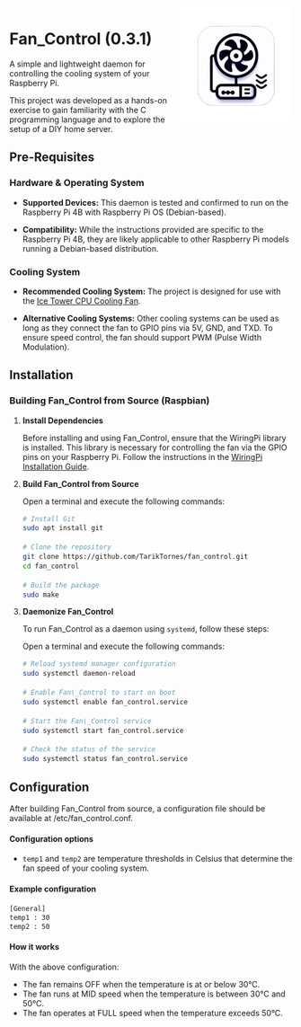 <img src="./resources/logoFanControl.png" width="40%" height="40%" align="right">

# Fan\_Control (0.3.1)
A simple and lightweight daemon for controlling the cooling system of your Raspberry Pi.

This project was developed as a hands-on exercise to gain familiarity with the C programming language and to explore the setup of a DIY home server.

## Pre-Requisites
### Hardware & Operating System
- **Supported Devices:** This daemon is tested and confirmed to run on the Raspberry Pi 4B with Raspberry Pi OS (Debian-based).

- **Compatibility:** While the instructions provided are specific to the Raspberry Pi 4B, they are likely applicable to other Raspberry Pi models running a Debian-based distribution.

### Cooling System
- **Recommended Cooling System:** The project is designed for use with the [Ice Tower CPU Cooling Fan](https://52pi.com/products/52pi-ultra-thin-ice-tower-cooler-cooling-fan-for-raspberry-pi-4-model-b-cpu-fan).

- **Alternative Cooling Systems:** Other cooling systems can be used as long as they connect the fan to GPIO pins via 5V, GND, and TXD. To ensure speed control, the fan should support PWM (Pulse Width Modulation).


## Installation

### Building Fan\_Control from Source (Raspbian)

1. **Install Dependencies**

   Before installing and using Fan\_Control, ensure that the WiringPi library is installed. This library is necessary for controlling the fan via the GPIO pins on your Raspberry Pi. Follow the instructions in the [WiringPi Installation Guide](https://github.com/WiringPi/WiringPi).

2. **Build Fan_Control from Source**

   Open a terminal and execute the following commands:
   ```bash
   # Install Git
   sudo apt install git
   
   # Clone the repository
   git clone https://github.com/TarikTornes/fan_control.git
   cd fan_control

   # Build the package
   sudo make
   ```

3. **Daemonize Fan_Control**

    To run Fan\_Control as a daemon using `systemd`, follow these steps:

    Open a terminal and execute the following commands:
    ```bash
    # Reload systemd manager configuration
    sudo systemctl daemon-reload

    # Enable Fan\_Control to start on boot
    sudo systemctl enable fan_control.service

    # Start the Fan\_Control service
    sudo systemctl start fan_control.service

    # Check the status of the service
    sudo systemctl status fan_control.service
    ```

## Configuration
After building Fan\_Control from source, a configuration file should be available at /etc/fan\_control.conf.

#### Configuration options
- `temp1` and `temp2` are temperature thresholds in Celsius that determine the fan speed of your cooling system.

#### Example configuration
```
[General]
temp1 : 30
temp2 : 50
```

#### How it works
With the above configuration:

- The fan remains OFF when the temperature is at or below 30°C.
- The fan runs at MID speed when the temperature is between 30°C and 50°C.
- The fan operates at FULL speed when the temperature exceeds 50°C.


